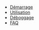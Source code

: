 - [Démarrage](fr/gettingstarted.md)
- [Utilisation](fr/using.md)
- [Déboggage](fr/troubleshooting.md)
- [FAQ](fr/faq.md)
